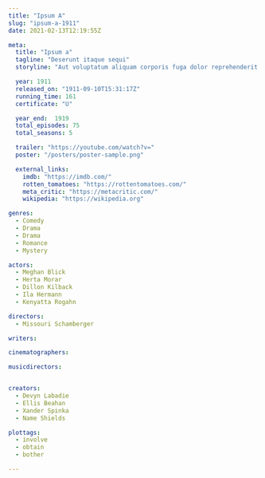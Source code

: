```yaml
---
title: "Ipsum A"
slug: "ipsum-a-1911"
date: 2021-02-13T12:19:55Z

meta:
  title: "Ipsum a"
  tagline: "Deserunt itaque sequi"
  storyline: "Aut voluptatum aliquam corporis fuga dolor reprehenderit atque quae fugiat quia officiis tenetur et in necessitatibus et qui eveniet velit cum corporis modi exercitationem cumque"

  year: 1911
  released_on: "1911-09-10T15:31:17Z"
  running_time: 161
  certificate: "U"

  year_end:  1919
  total_episodes: 75
  total_seasons: 5

  trailer: "https://youtube.com/watch?v="
  poster: "/posters/poster-sample.png"

  external_links:
    imdb: "https://imdb.com/"
    rotten_tomatoes: "https://rottentomatoes.com/"
    meta_critic: "https://metacritic.com/"
    wikipedia: "https://wikipedia.org"

genres:
  - Comedy
  - Drama
  - Drama
  - Romance
  - Mystery

actors:
  - Meghan Blick
  - Herta Morar
  - Dillon Kilback
  - Ila Hermann
  - Kenyatta Rogahn

directors:
  - Missouri Schamberger

writers:

cinematographers:

musicdirectors:


creators:
  - Devyn Labadie
  - Ellis Beahan
  - Xander Spinka
  - Name Shields

plottags:
  - involve
  - obtain
  - bother

---
```


